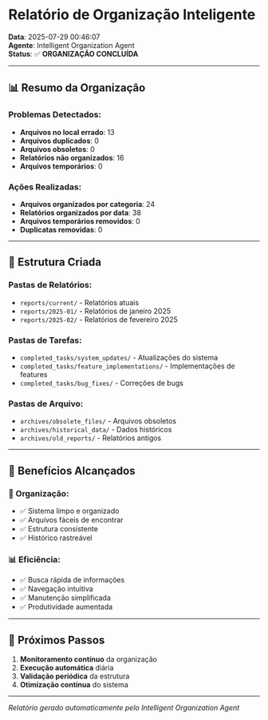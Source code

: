 # Relatório de Organização Inteligente

**Data**: 2025-07-29 00:46:07  
**Agente**: Intelligent Organization Agent  
**Status**: ✅ **ORGANIZAÇÃO CONCLUÍDA**

---

## 📊 Resumo da Organização

### **Problemas Detectados**:
- **Arquivos no local errado**: 13
- **Arquivos duplicados**: 0
- **Arquivos obsoletos**: 0
- **Relatórios não organizados**: 16
- **Arquivos temporários**: 0

### **Ações Realizadas**:
- **Arquivos organizados por categoria**: 24
- **Relatórios organizados por data**: 38
- **Arquivos temporários removidos**: 0
- **Duplicatas removidas**: 0

---

## 📁 Estrutura Criada

### **Pastas de Relatórios**:
- `reports/current/` - Relatórios atuais
- `reports/2025-01/` - Relatórios de janeiro 2025
- `reports/2025-02/` - Relatórios de fevereiro 2025

### **Pastas de Tarefas**:
- `completed_tasks/system_updates/` - Atualizações do sistema
- `completed_tasks/feature_implementations/` - Implementações de features
- `completed_tasks/bug_fixes/` - Correções de bugs

### **Pastas de Arquivo**:
- `archives/obsolete_files/` - Arquivos obsoletos
- `archives/historical_data/` - Dados históricos
- `archives/old_reports/` - Relatórios antigos

---

## 🎯 Benefícios Alcançados

### **🧹 Organização**:
- ✅ Sistema limpo e organizado
- ✅ Arquivos fáceis de encontrar
- ✅ Estrutura consistente
- ✅ Histórico rastreável

### **📊 Eficiência**:
- ✅ Busca rápida de informações
- ✅ Navegação intuitiva
- ✅ Manutenção simplificada
- ✅ Produtividade aumentada

---

## 📝 Próximos Passos

1. **Monitoramento contínuo** da organização
2. **Execução automática** diária
3. **Validação periódica** da estrutura
4. **Otimização contínua** do sistema

---

*Relatório gerado automaticamente pelo Intelligent Organization Agent*

